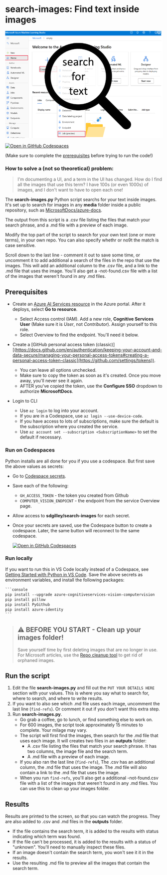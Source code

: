 # search-images: Find text inside images

![search-images](media/search-for-text.png)

[![Open in GitHub Codespaces](https://github.com/codespaces/badge.svg)](https://codespaces.new/sdgilley/search-images?quickstart=1)

(Make sure to complete the [prerequisites](#prerequisites) before trying to run the code!)

### How to solve a (not so theoretical) problem:

> I'm documenting a UI, and a term in the UI has changed.  How do I find all the images that use this term?  I have 100s (or even 1000s) of images, and I don't want to have to open each one!

The **search-images.py** Python script searchs for your text inside images. It's set up to search for images in any **media** folder inside a public repository, such as [MicrosoftDocs/azure-docs](https://github.com/MicrosoftDocs/azure-docs).  

The output from this script is a .csv file listing the files that match your search phrase, and a .md file with a preview of each image. 

Modify the top part of the script to search for your own text (one or more terms), in your own repo.  You can also specify whethr or no9t the match is case sensitive.

Scroll down to the last line - comment it out to save some time, or uncomment it to add additional a search of the files in the repo that use the images.  This will add an additional column to the .csv file, and a link to the .md file that uses the image.  You'll also get a -not-found.csv file with a list of the images that weren't found in any .md files.

## Prerequisites

* Create an [Azure AI Services resource](https://portal.azure.com/#create/Microsoft.CognitiveServicesAllInOne) in the Azure portal. After it deploys, select **Go to resource**.

    * Select Access control (IAM).  Add a new role, **Cognitive Services User** (Make sure it is *User*, not *Contributor*). Assign yourself to this role.
    * Select Overview to find the endpoint. You'll need it below.

* Create a [GitHub personal access token (classic)][(https://docs.github.com/en/authentication/keeping-your-account-and-data-secure/managing-your-personal-access-tokens#creating-a-personal-access-token-classic](https://github.com/settings/tokens)).

    * You can leave all options unchecked.
    * Make sure to copy the token as soon as it's created.  Once you move away, you'll never see it again.
    * AFTER you've copied the token, use the **Configure SSO** dropdown to authorize **MicrosoftDocs**.

* Login to CLI

    * Use `az login` to log into your account.  
    * If you are in a Codespace, use `az login --use-device-code`.
    * If you have access to lots of subscriptions, make sure the default is the subscription where you created the service.  
    * Use `az account set --subscription <SubscriptionName>` to set the default if necessary.

### Run on Codespaces

Python installs are all done for you if you use a codespace.  But first save the above values as secrets:

* Go to [Codespace secrets](https://github.com/settings/codespaces).
* Save each of the following:  
    * `GH_ACCESS_TOKEN` - the token you created from Github
    * `COMPUTER_VISION_ENDPOINT` - the endpoint from the service Overview page.
 * Allow access to **sdgilley/search-images** for each secret.
 * Once your secrets are saved, use the Codespace button to create a codespace.  Later, the same button will reconnect to the same codespace.

    [![Open in GitHub Codespaces](https://github.com/codespaces/badge.svg)](https://codespaces.new/sdgilley/search-images?quickstart=1)

### Run locally

If you want to run this in VS Code locally instead of a Codespace, see [Getting Started with Python in VS Code](https://code.visualstudio.com/docs/python/python-tutorial).  Save the above secrets as environment variables, and install the following packages:

    ```console
    pip install --upgrade azure-cognitiveservices-vision-computervision
    pip install pillow
    pip install PyGithub
    pip install azure-identity
    ```

> ## ⚠️ BEFORE YOU START - Clean up your images folder!
>
> Save yourself time by first deleting images that are no longer in use.  For Microsoft articles, use the [Repo cleanup tool](https://review.learn.microsoft.com/help/contribute/clean-repo-tool?branch=main) to get rid of orphaned images.

## Run the script

1. Edit the file **search-images.py** and fill out the `PUT YOUR DETAILS HERE` section with your values.  This is where you say what to search for, where to search, and where to write results.
1. If you want to also see which .md file uses each image, uncomment the last line (`find-refs`). Or comment it out if you don't want this extra step.  
1. Run **search-images.py**.
    * Go grab a coffee, go to lunch, or find something else to work on.  
    * For 600 images, the script took approximately 15 minutes to complete. Your milage may vary.
    * The script will first find the images, then search for the .md file that uses each image.  It will creates two files in an **outputs** folder:
        * A .csv file listing the files that match your search phrase. It has two columns, the image file and the search term.
        * A .md file with a preview of each image.
    * If you also ran the last line (`find-refs`), The .csv has an additional column, the .md file that uses the image.  The .md file will also contain a link to the .md file that uses the image.
    * When you run `find-refs`, you'll also get a additional -not-found.csv file with a list of the images that weren't found in any .md files.  You can use this to clean up your images folder.

## Results

Results are printed to the screen, so that you can watch the progress.  They are also added to .csv and .md files in the **outputs** folder.

* If the file contains the search term, it is added to the results with status indicating which term was found.
* If the file can't be processed, it is added to the results with a status of "unknown".  You'll need to manually inspect these files.
* If an image doesn't contain the search term, you won't see it it in the results.
* Use the resulting .md file to preview all the images that contain the search term.